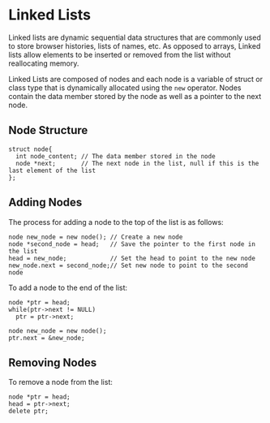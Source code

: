 # Linked Lists #
Linked lists are dynamic sequential data structures that are commonly used to store browser histories, lists of names, etc. As opposed to arrays, Linked lists allow elements to be inserted or removed from the list without reallocating memory.

Linked Lists are composed of nodes and each node is a variable of struct or class type that is dynamically allocated using the ``new`` operator. Nodes contain the data member stored by the node as well as a pointer to the next node.

## Node Structure ##

    struct node{
      int node_content; // The data member stored in the node
      node *next;       // The next node in the list, null if this is the last element of the list
    };
    
## Adding Nodes ##
The process for adding a node to the top of the list is as follows:

    node new_node = new node(); // Create a new node
    node *second_node = head;   // Save the pointer to the first node in the list
    head = new_node;            // Set the head to point to the new node
    new_node.next = second_node;// Set new node to point to the second node
    
To add a node to the end of the list:
    
    node *ptr = head;
    while(ptr->next != NULL)
      ptr = ptr->next;
      
    node new_node = new node();
    ptr.next = &new_node;
    
 ## Removing Nodes ##
 To remove a node from the list:
 
    node *ptr = head;
    head = ptr->next;
    delete ptr;
